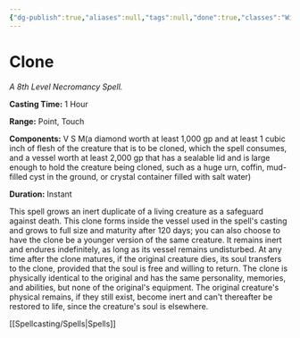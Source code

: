 ```yaml
---
{"dg-publish":true,"aliases":null,"tags":null,"done":true,"classes":"Wizard,","spellLevel":8,"school":"Necromancy","source":"PHB","permalink":"/spells/clone/","dgHomeLink":false,"dgPassFrontmatter":true}
---
```


# Clone
*A 8th Level Necromancy Spell.*

**Casting Time:** 1 Hour

**Range:** Point, Touch

**Components:** V S M(a diamond worth at least 1,000 gp and at least 1 cubic inch of flesh of the creature that is to be cloned, which the spell consumes, and a vessel worth at least 2,000 gp that has a sealable lid and is large enough to hold the creature being cloned, such as a huge urn, coffin, mud-filled cyst in the ground, or crystal container filled with salt water)

**Duration:** Instant

This spell grows an inert duplicate of a living creature as a safeguard against death. This clone forms inside the vessel used in the spell's casting and grows to full size and maturity after 120 days; you can also choose to have the clone be a younger version of the same creature. It remains inert and endures indefinitely, as long as its vessel remains undisturbed.
At any time after the clone matures, if the original creature dies, its soul transfers to the clone, provided that the soul is free and willing to return. The clone is physically identical to the original and has the same personality, memories, and abilities, but none of the original's equipment. The original creature's physical remains, if they still exist, become inert and can't thereafter be restored to life, since the creature's soul is elsewhere.

[[Spellcasting/Spells|Spells]]